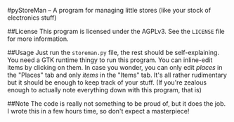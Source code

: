 #pyStoreMan – A program for managing little stores (like your stock of electronics stuff)

##License
This program is licensed under the AGPLv3. See the `LICENSE` file for more information.

##Usage
Just run the `storeman.py` file, the rest should be self-explaining.
You need a GTK runtime thingy to run this program.
You can inline-edit items by clicking on them. In case you wonder, you can only edit _places_ in the "Places" tab and only _items_ in the "Items" tab.
It's all rather rudimentary but it should be enough to keep track of your stuff. (If you're zealous enough to actually note everything down with this program, that is)

##Note
The code is really not something to be proud of, but it does the job. I wrote this in a few hours time, so don't expect a masterpiece!